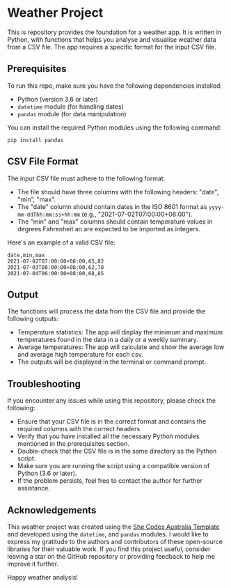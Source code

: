 # Weather Project
This is repository provides the foundation for a weather app. It is written in Python, with functions that helps you analyse and visualise weather data from a CSV file. The app requires a specific format for the input CSV file.
## Prerequisites
To run this repo, make sure you have the following dependencies installed:
- Python (version 3.6 or later)
- `datetime` module (for handling dates)
- `pandas` module (for data manipulation)

You can install the required Python modules using the following command:
```shell
pip install pandas
```

## CSV File Format
The input CSV file must adhere to the following format:
- The file should have three columns with the following headers: "date", "min", "max".
- The "date" column should contain dates in the ISO 8601 format as `yyyy-mm-ddThh:mm:ss+hh:mm` (e.g., "2021-07-02T07:00:00+08:00").
- The "min" and "max" columns should contain temperature values in degrees Fahrenheit an are expected to be imported as integers.

Here's an example of a valid CSV file:
```
date,min,max
2021-07-02T07:00:00+08:00,65,82
2021-07-03T08:00:00+08:00,62,78
2021-07-04T06:00:00+08:00,68,85
```

## Output
The functions will process the data from the CSV file and provide the following outputs:

- Temperature statistics: The app will display the minimum and maximum temperatures found in the data in a daily or a weekly summary.
- Average temperatures: The app will calculate and show the average low and average high temperature for each csv.
- The outputs will be displayed in the terminal or command prompt.

## Troubleshooting
If you encounter any issues while using this repository, please check the following:

- Ensure that your CSV file is in the correct format and contains the required columns with the correct headers
- Verify that you have installed all the necessary Python modules mentioned in the prerequisites section.
- Double-check that the CSV file is in the same directory as the Python script.
- Make sure you are running the script using a compatible version of Python (3.6 or later).
- If the problem persists, feel free to contact the author for further assistance.
## Acknowledgements
This weather project was created using the [She Codes Australia Template](https://github.com/SheCodesAus/plus-weather-project-template) and developed using the `datetime`, and `pandas` modules. I would like to express my gratitude to the authors and contributors of these open-source libraries for their valuable work.
If you find this project useful, consider leaving a star on the GitHub repository or providing feedback to help me improve it further.

Happy weather analysis!
